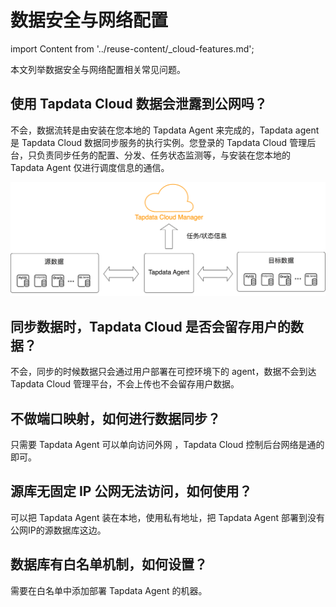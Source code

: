 # 数据安全与网络配置

import Content from '../reuse-content/_cloud-features.md';

<Content />

本文列举数据安全与网络配置相关常见问题。

## 使用 Tapdata Cloud 数据会泄露到公网吗？

不会，数据流转是由安装在您本地的 Tapdata Agent 来完成的，Tapdata agent 是 Tapdata Cloud 数据同步服务的执行实例。您登录的 Tapdata Cloud 管理后台，只负责同步任务的配置、分发、任务状态监测等，与安装在您本地的 Tapdata Agent 仅进行调度信息的通信。

![](../images/architecture.png)



## 同步数据时，Tapdata Cloud 是否会留存用户的数据？

不会，同步的时候数据只会通过用户部署在可控环境下的 agent，数据不会到达 Tapdata Cloud 管理平台，不会上传也不会留存用户数据。



## 不做端口映射，如何进行数据同步？

只需要 Tapdata Agent 可以单向访问外网 ，Tapdata Cloud 控制后台网络是通的即可。



## 源库无固定 IP 公网无法访问，如何使用？

可以把 Tapdata Agent 装在本地，使用私有地址，把 Tapdata Agent 部署到没有公网IP的源数据库这边。




## 数据库有白名单机制，如何设置？

需要在白名单中添加部署 Tapdata Agent 的机器。
